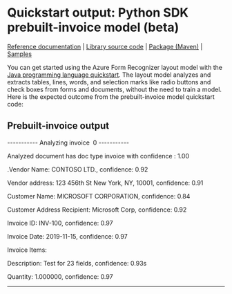 # Quickstart output: Python SDK prebuilt-invoice model (beta)

[Reference documentation](/java/api/overview/azure/ai-formrecognizer-readme?view=azure-java-preview&preserve-view=true) | [Library source code](https://github.com/Azure/azure-sdk-for-java/tree/azure-ai-formrecognizer_4.0.0-beta.4/sdk/formrecognizer/azure-ai-formrecognizer/) | [Package (Maven)](https://search.maven.org/artifact/com.azure/azure-ai-formrecognizer/4.0.0-beta.4/jar) | [Samples](https://github.com/Azure/azure-sdk-for-java/blob/main/sdk/formrecognizer/azure-ai-formrecognizer/src/samples/README.md)

You can get started using the Azure Form Recognizer layout model with the [Java programming language quickstart](https://docs.microsoft.com/azure/applied-ai-services/form-recognizer/quickstarts/try-v3-java-sdk#prebuilt-model). The layout model analyzes and extracts tables, lines, words, and selection marks like radio buttons and check boxes from forms and documents, without the need to train a model. Here is the expected outcome from the prebuilt-invoice model quickstart code:

## Prebuilt-invoice output

----------- Analyzing invoice  0 -----------

Analyzed document has doc type invoice with confidence : 1.00

.Vendor Name: CONTOSO LTD., confidence: 0.92

Vendor address: 123 456th St New York, NY, 10001, confidence: 0.91

Customer Name: MICROSOFT CORPORATION, confidence: 0.84

Customer Address Recipient: Microsoft Corp, confidence: 0.92

Invoice ID: INV-100, confidence: 0.97

Invoice Date: 2019-11-15, confidence: 0.97

Invoice Items:

Description: Test for 23 fields, confidence: 0.93s

Quantity: 1.000000, confidence: 0.97

---
